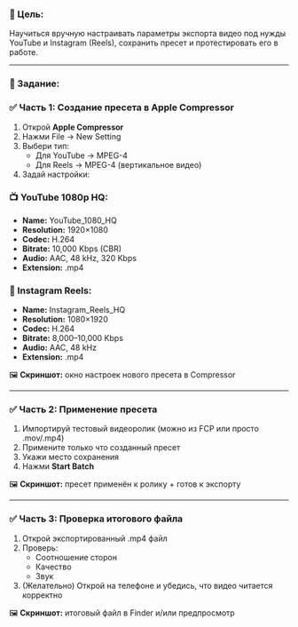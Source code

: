 ### **🎯 Цель:**

Научиться вручную настраивать параметры экспорта видео под нужды YouTube и Instagram (Reels), сохранить пресет и протестировать его в работе.

---

### **📝 Задание:**

### **✅ Часть 1: Создание пресета в Apple Compressor**

1. Открой **Apple Compressor**
2. Нажми File → New Setting
3. Выбери тип:
    - Для YouTube → MPEG-4
    - Для Reels → MPEG-4 (вертикальное видео)
4. Задай настройки:

### **📺 YouTube 1080p HQ:**

- **Name:** YouTube_1080_HQ
- **Resolution:** 1920×1080
- **Codec:** H.264
- **Bitrate:** 10,000 Kbps (CBR)
- **Audio:** AAC, 48 kHz, 320 Kbps
- **Extension:** .mp4

### **📱 Instagram Reels:**

- **Name:** Instagram_Reels_HQ
- **Resolution:** 1080×1920
- **Codec:** H.264
- **Bitrate:** 8,000–10,000 Kbps
- **Audio:** AAC, 48 kHz
- **Extension:** .mp4

🖼 **Скриншот:** окно настроек нового пресета в Compressor

---

### **✅ Часть 2: Применение пресета**

1. Импортируй тестовый видеоролик (можно из FCP или просто .mov/.mp4)
2. Примените только что созданный пресет
3. Укажи место сохранения
4. Нажми **Start Batch**

🖼 **Скриншот:** пресет применён к ролику + готов к экспорту

---

### **✅ Часть 3: Проверка итогового файла**

1. Открой экспортированный .mp4 файл
2. Проверь:
    - Соотношение сторон
    - Качество
    - Звук
3. (Желательно) Открой на телефоне и убедись, что видео читается корректно

🖼 **Скриншот:** итоговый файл в Finder и/или предпросмотр